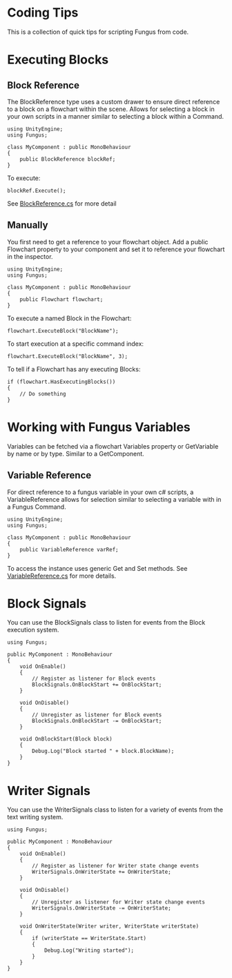 # Coding Tips

This is a collection of quick tips for scripting Fungus from code.

# Executing Blocks

## Block Reference

The BlockReference type uses a custom drawer to ensure direct reference to a block on a flowchart within the scene. Allows for selecting a block in your own scripts in a manner similar to selecting a block within a Command.

```
using UnityEngine;
using Fungus;

class MyComponent : public MonoBehaviour
{
	public BlockReference blockRef;
}
```

To execute:
```
blockRef.Execute();
```

See [BlockReference.cs](https://github.com/snozbot/fungus/blob/master/Assets/Fungus/Scripts/Utils/BlockReference.cs) for more detail

## Manually

You first need to get a reference to your flowchart object.  Add a public Flowchart property to your component and set it to reference your flowchart in the inspector.
```
using UnityEngine;
using Fungus;

class MyComponent : public MonoBehaviour
{
	public Flowchart flowchart;
}
```

To execute a named Block in the Flowchart:
```
flowchart.ExecuteBlock("BlockName");
```

To start execution at a specific command index:
```
flowchart.ExecuteBlock("BlockName", 3);
```

To tell if a Flowchart has any executing Blocks:
```
if (flowchart.HasExecutingBlocks())
{
	// Do something
}
```

# Working with Fungus Variables

Variables can be fetched via a flowchart Variables property or GetVariable by name or by type. Similar to a GetComponent.

## Variable Reference

For direct reference to a fungus variable in your own c# scripts, a VariableReference allows for selection similar to selecting a variable with in a Fungus Command. 

```
using UnityEngine;
using Fungus;

class MyComponent : public MonoBehaviour
{
	public VariableReference varRef;
}
```
To access the instance uses generic Get and Set methods. See [VariableReference.cs](https://github.com/snozbot/fungus/blob/master/Assets/Fungus/Scripts/Utils/VariableReference.cs) for more details.

# Block Signals

You can use the BlockSignals class to listen for events from the Block execution system.

```
using Fungus;

public MyComponent : MonoBehaviour
{
    void OnEnable() 
    {
    	// Register as listener for Block events
        BlockSignals.OnBlockStart += OnBlockStart;
    }

    void OnDisable()
    {
    	// Unregister as listener for Block events
        BlockSignals.OnBlockStart -= OnBlockStart;
    }

    void OnBlockStart(Block block)
    {
    	Debug.Log("Block started " + block.BlockName);
    }
}
```

# Writer Signals

You can use the WriterSignals class to listen for a variety of events from the text writing system.

```
using Fungus;

public MyComponent : MonoBehaviour
{
    void OnEnable() 
    {
    	// Register as listener for Writer state change events
        WriterSignals.OnWriterState += OnWriterState;
    }

    void OnDisable()
    {
    	// Unregister as listener for Writer state change events
        WriterSignals.OnWriterState -= OnWriterState;
    }

    void OnWriterState(Writer writer, WriterState writerState)
    {
    	if (writerState == WriterState.Start)
    	{
    		Debug.Log("Writing started");
    	}
    }
}
```

